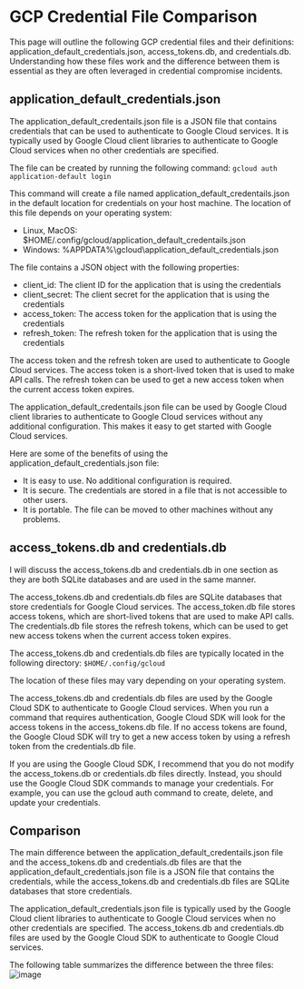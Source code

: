 # GCP Credential File Comparison

This page will outline the following GCP credential files and their definitions: application_default_credentials.json, access_tokens.db, and credentials.db. Understanding how these files work and the difference between them is essential as they are often leveraged in credential compromise incidents. 

## application_default_credentials.json
The application_default_credentails.json file is a JSON file that contains credentials that can be used to authenticate to Google Cloud services. It is typically used by Google Cloud client libraries to authenticate to Google Cloud services when no other credentials are specified. 

The file can be created by running the following command: 
`gcloud auth application-default login`

This command will create a file named application_default_credentails.json in the default location for credentials on your host machine. The location of this file depends on your operating system: 
* Linux, MacOS: $HOME/.config/gcloud/application_default_credentails.json
* Windows: %APPDATA%\gcloud\application_default_credentials.json

The file contains a JSON object with the following properties:
* client_id: The client ID for the application that is using the credentials
* client_secret: The client secret for the application that is using the credentials
* access_token: The access token for the application that is using the credentials
* refresh_token: The refresh token for the application that is using the credentials

The access token and the refresh token are used to authenticate to Google Cloud services. The access token is a short-lived token that is used to make API calls. The refresh token can be used to get a new access token when the current access token expires.

The application_default_credentails.json file can be used by Google Cloud client libraries to authenticate to Google Cloud services without any additional configuration. This makes it easy to get started with Google Cloud services.

Here are some of the benefits of using the application_default_credentials.json file:
* It is easy to use. No additional configuration is required.
* It is secure. The credentials are stored in a file that is not accessible to other users.
* It is portable. The file can be moved to other machines without any problems.

## access_tokens.db and credentials.db
I will discuss the access_tokens.db and credentials.db in one section as they are both SQLite databases and are used in the same manner. 

The access_tokens.db and credentials.db files are SQLite databases that store credentials for Google Cloud services. The access_token.db file stores access tokens, which are short-lived tokens that are used to make API calls. The credentials.db file stores the refresh tokens, which can be used to get new access tokens when the current access token expires. 

The access_tokens.db and credentials.db files are typically located in the following directory:
`$HOME/.config/gcloud`

The location of these files may vary depending on your operating system. 

The access_tokens.db and credentials.db files are used by the Google Cloud SDK to authenticate to Google Cloud services. When you run a command that requires authentication, Google Cloud SDK will look for the access tokens in the access_tokens.db file. If no access tokens are found, the Google Cloud SDK will try to get a new access token by using a refresh token from the credentials.db file. 

If you are using the Google Cloud SDK, I recommend that you do not modify the access_tokens.db or credentials.db files directly. Instead, you should use the Google Cloud SDK commands to manage your credentials. For example, you can use the gcloud auth command to create, delete, and update your credentials.

## Comparison
The main difference between the application_default_credentails.json file and the access_tokens.db and credentials.db files are that the application_default_credentials.json file is a JSON file that contains the credentials, while the access_tokens.db and credentials.db files are SQLite databases that store credentials. 

The application_default_credentials.json file is typically used by the Google Cloud client libraries to authenticate to Google Cloud services when no other credentials are specified. The access_tokens.db and credentials.db files are used by the Google Cloud SDK to authenticate to Google Cloud services.

The following table summarizes the difference between the three files:
![image](https://github.com/TheIc3Root/GCP-Credential-File-Comparison/assets/7156782/23864e87-d96f-4ebc-ab94-f015e3087645)
